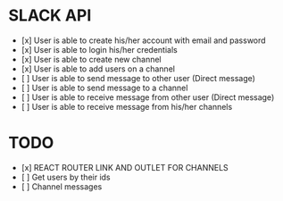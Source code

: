 # SLACK API

-    [x] User is able to create his/her account with email and password
-    [x] User is able to login his/her credentials
-    [x] User is able to create new channel
-    [x] User is able to add users on a channel
-    [ ] User is able to send message to other user (Direct message)
-    [ ] User is able to send message to a channel
-    [ ] User is able to receive message from other user (Direct message)
-    [ ] User is able to receive message from his/her channels

# TODO

-    [x] REACT ROUTER LINK AND OUTLET FOR CHANNELS
-    [ ] Get users by their ids
-    [ ] Channel messages
